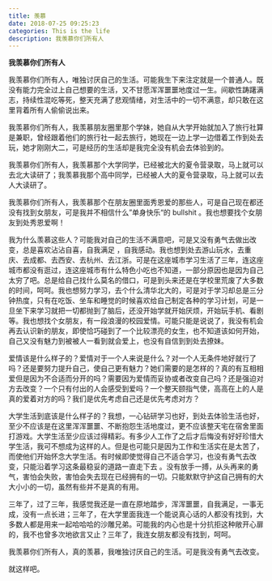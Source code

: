 ```yaml
---
title: 羡慕
date: 2018-07-25 09:25:23
categories: This is the life
description: 我羡慕你们所有人
---
```




**我羡慕你们所有人**

我羡慕你们所有人，唯独讨厌自己的生活。可能我生下来注定就是一个普通人。既没有能力完全过上自己想要的生活，又不甘愿浑浑噩噩地度过一生。间歇性踌躇满志，持续性混吃等死，整天充满了悲观情绪，对生活中的一切不满意，却只敢在这里背着所有人偷偷说出来。

我羡慕你们所有人，我羡慕朋友圈里那个学妹，她自从大学开始就加入了旅行社算是兼职，曾经跟着他们的旅行社一起去旅行，她现在一边上学一边借着工作到处去玩，她才刚刚大二，可是经历的生活却是我完全没有机会去体验到的。

我羡慕你们所有人，我羡慕那个大学同学，已经被北大的夏令营录取，马上就可以去北大读研了；我羡慕我那个高中同学，已经被人大的夏令营录取，马上就可以去人大读研了。

我羡慕你们所有人，我羡慕那个在朋友圈里面秀恩爱的那些人，可是自己现在都还没有找到女朋友，可是我并不相信什么”单身快乐“的 bullshit 。我也想要找个女朋友到处秀恩爱啊！

我为什么羡慕这些人？可能我对自己的生活不满意吧，可是又没有勇气去做出改变，总是喜欢沾沾自喜，自我满足 ，自我感动。我也想到处去游山玩水，去重庆、去成都、去西安、去杭州、去江浙。可是在这座城市学习生活了三年，连这座城市都没有逛过，连这座城市有什么特色小吃也不知道，一部分原因也是因为自己太穷了吧。总是给自己找什么莫名的借口，可是到头来还是在学校里荒废了大多数的时间，呵呵。我也想努力学习，去个什么清华北大的，可是对于学习却总是三分钟热度，只有在吃饭、坐车和睡觉的时候喜欢给自己制定各种的学习计划，可是一旦坐下来学习就把一切都抛到了脑后，还没开始学就开始厌烦，开始玩手机、看剧等。我也想找个女朋友，有一段浪漫的校园爱情。可能只能是说说了，我没有机会再去认识新的朋友，即使恰巧碰到了一个比较漂亮的女生，也不知道该如何开始，自己又没有魅力到被被人一看到就会爱上，也没有自信到到处去撩妹。

爱情该是什么样子的？爱情对于一个人来说是什么？对一个人无条件地好就行了吗？还是要努力提升自己，使自己更有魅力？她们需要的是怎样的？真的有互相相爱但是因为不合适而分开的吗？需要因为爱情而妥协或者改变自己吗？还是强迫对方去改变？一个只有付出的人会感受到爱吗？一个整天颐指气使，高高在上的人是真的爱着对方的吗？我们是优先考虑自己还是优先考虑对方？

大学生活到底该是什么样子的？我想，一心钻研学习也好，到处去体验生活也好，至少不应该是在这里浑浑噩噩、不断抱怨生活地度过，更不应该整天宅在宿舍里面打游戏。大学生活至少应该过得精彩。有多少人工作了之后才后悔没有好好珍惜大学生活，我可不想成为这样的人。但是也可能只是因为工作和生活实在是太苦了，而使他们开始怀念大学生活。有时候即使觉得自己不适合学习，也没有勇气去改变，只能沿着学习这条最稳妥的道路一直走下去 。没有放手一搏，从头再来的勇气，害怕会失败，害怕会失去现在已经拥有的一切。只能默默守护这自己拥有的大大小小的一切，虽然有些并不是真的有用。

三年了，过了三年，我感觉我还是一直在原地踏步，浑浑噩噩，自我满足，一事无成，没有一点长进；三年了，在大学里面我连一个能说真心话的人都没有找到，大多数人都是用来一起哈哈哈的沙雕兄弟。可能我的内心也是十分抗拒这种敞开心扉的，我不也曾多次地欲言又止？三年了，我连女朋友都没有找到，呵呵。

我羡慕你们所有人，真的羡慕，我唯独讨厌自己的生活。可是我没有勇气去改变。

就这样吧。